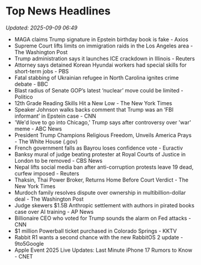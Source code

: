 # Top News Headlines

_Updated: 2025-09-09 06:49_

- MAGA claims Trump signature in Epstein birthday book is fake - Axios
- Supreme Court lifts limits on immigration raids in the Los Angeles area - The Washington Post
- Trump administration says it launches ICE crackdown in Illinois - Reuters
- Attorney says detained Korean Hyundai workers had special skills for short-term jobs - PBS
- Fatal stabbing of Ukrainian refugee in North Carolina ignites crime debate - BBC
- Blast radius of Senate GOP’s latest ‘nuclear’ move could be limited - Politico
- 12th Grade Reading Skills Hit a New Low - The New York Times
- Speaker Johnson walks backs comment that Trump was an ‘FBI informant’ in Epstein case - CNN
- 'We'd love to go into Chicago,' Trump says after controversy over 'war' meme - ABC News
- President Trump Champions Religious Freedom, Unveils America Prays - The White House (.gov)
- French government falls as Bayrou loses confidence vote - Euractiv
- Banksy mural of judge beating protester at Royal Courts of Justice in London to be removed - CBS News
- Nepal lifts social media ban after anti-corruption protests leave 19 dead, curfew imposed - Reuters
- Thaksin, Thai Power Broker, Returns Home Before Court Verdict - The New York Times
- Murdoch family resolves dispute over ownership in multibillion-dollar deal - The Washington Post
- Judge skewers $1.5B Anthropic settlement with authors in pirated books case over AI training - AP News
- Billionaire CEO who voted for Trump sounds the alarm on Fed attacks - CNN
- $1 million Powerball ticket purchased in Colorado Springs - KKTV
- Rabbit R1 wants a second chance with the new RabbitOS 2 update - 9to5Google
- Apple Event 2025 Live Updates: Last Minute iPhone 17 Rumors to Know - CNET